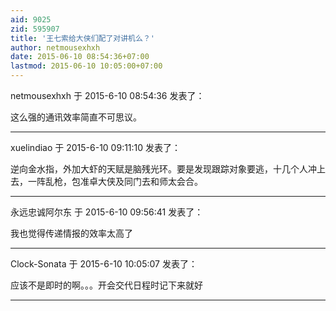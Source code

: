 ```yaml
---
aid: 9025
zid: 595907
title: '王七索给大侠们配了对讲机么？'
author: netmousexhxh
date: 2015-06-10 08:54:36+07:00
lastmod: 2015-06-10 10:05:00+07:00
---
```


netmousexhxh 于 2015-6-10 08:54:36 发表了：

这么强的通讯效率简直不可思议。

---------

xuelindiao 于 2015-6-10 09:11:10 发表了：

逆向金水指，外加大虾的天赋是脑残光环。要是发现跟踪对象要逃，十几个人冲上去，一阵乱枪，包准卓大侠及同门去和师太会合。

---------

永远忠诚阿尔东 于 2015-6-10 09:56:41 发表了：

我也觉得传递情报的效率太高了

---------

Clock-Sonata 于 2015-6-10 10:05:07 发表了：

应该不是即时的啊。。。开会交代日程时记下来就好

---------

